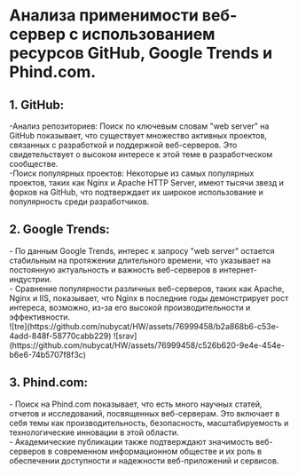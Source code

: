 <h1>Анализа применимости веб-сервер с использованием ресурсов GitHub, Google Trends и Phind.com.</h1>

<h2>1. GitHub:</h2>
-Анализ репозиториев: Поиск по ключевым словам "web server" на GitHub показывает, что существует множество активных проектов, связанных с разработкой и поддержкой веб-серверов. Это свидетельствует о высоком интересе к этой теме в разработческом сообществе.</br>
-Поиск популярных проектов: Некоторые из самых популярных проектов, таких как Nginx и Apache HTTP Server, имеют тысячи звезд и форков на GitHub, что подтверждает их широкое использование и популярность среди разработчиков.</br>

<h2>2. Google Trends:</h2>
- По данным Google Trends, интерес к запросу "web server" остается стабильным на протяжении длительного времени, что указывает на постоянную актуальность и важность веб-серверов в интернет-индустрии.</br>
- Сравнение популярности различных веб-серверов, таких как Apache, Nginx и IIS, показывает, что Nginx в последние годы демонстрирует рост интереса, возможно, из-за его высокой производительности и эффективности.</br>
![tre](https://github.com/nubycat/HW/assets/76999458/b2a868b6-c53e-4add-848f-58770cabb229)
![srav](https://github.com/nubycat/HW/assets/76999458/c526b620-9e4e-454e-b6e6-74b5707f8f3c)


<h2>3. Phind.com:</h2>
- Поиск на Phind.com показывает, что есть много научных статей, отчетов и исследований, посвященных веб-серверам. Это включает в себя темы как производительность, безопасность, масштабируемость и технологические инновации в этой области.</br>
- Академические публикации также подтверждают значимость веб-серверов в современном информационном обществе и их роль в обеспечении доступности и надежности веб-приложений и сервисов.</br>
